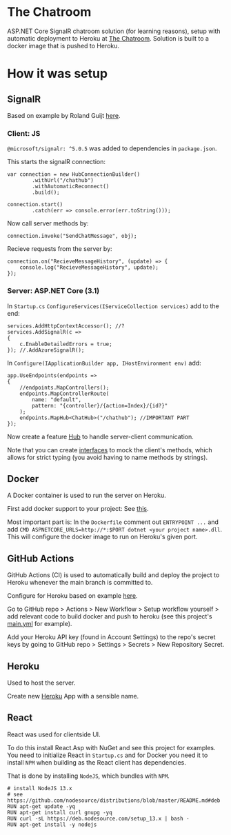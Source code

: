 # The Chatroom
ASP.NET Core SignalR chatroom solution (for learning reasons), setup with automatic deployment to Heroku at [The Chatroom](https://shpchatroom.herokuapp.com/). Solution is built to a docker image that is pushed to Heroku.

# How it was setup
## SignalR
Based on example by Roland Guijt [here](https://github.com/RolandGuijt/GettingStartedWithSignalR/tree/SignalR3.1).

### Client: JS
`@microsoft/signalr: ^5.0.5` was added to dependencies in `package.json`.

This starts the signalR connection:
```
var connection = new HubConnectionBuilder()
        .withUrl("/chathub")
        .withAutomaticReconnect()
        .build();
        
connection.start()
        .catch(err => console.error(err.toString()));
```

Now call server methods by:
```
connection.invoke("SendChatMessage", obj);
```

Recieve requests from the server by:
```
connection.on("RecieveMessageHistory", (update) => {
    console.log("RecieveMessageHistory", update);
});
```

### Server: ASP.NET Core (3.1)
In ``Startup.cs`` ``ConfigureServices(IServiceCollection services)`` add to the end:
```
services.AddHttpContextAccessor(); //?
services.AddSignalR(c =>
{
    c.EnableDetailedErrors = true;
}); //.AddAzureSignalR();
```

In ``Configure(IApplicationBuilder app, IHostEnvironment env)`` add:
```
app.UseEndpoints(endpoints =>
{
    //endpoints.MapControllers();
    endpoints.MapControllerRoute(
        name: "default",
        pattern: "{controller}/{action=Index}/{id?}"
    );
    endpoints.MapHub<ChatHub>("/chathub"); //IMPORTANT PART
});
```

Now create a feature [Hub](https://github.com/Sindrex/chatroom/blob/main/Chatroom/Hubs/ChatHub.cs) to handle server-client communication.

Note that you can create [interfaces](https://github.com/Sindrex/chatroom/blob/main/Chatroom/Hubs/IChatClient.cs) to mock the client's methods, which allows for strict typing (you avoid having to name methods by strings).

## Docker
A Docker container is used to run the server on Heroku.

First add docker support to your project: See [this](https://docs.microsoft.com/en-us/dotnet/architecture/containerized-lifecycle/design-develop-containerized-apps/visual-studio-tools-for-docker).

Most important part is: In the `Dockerfile` comment out `ENTRYPOINT ...` and add `CMD ASPNETCORE_URLS=http://*:$PORT dotnet <your project name>.dll`. This will configure the docker image to run on Heroku's given port.

## GitHub Actions
GitHub Actions (CI) is used to automatically build and deploy the project to Heroku whenever the main branch is committed to.

Configure for Heroku based on example [here](https://codeburst.io/deploy-a-containerized-asp-net-core-app-to-heroku-using-github-actions-9e54c72db943).

Go to GitHub repo > Actions > New Workflow > Setup workflow yourself > add relevant code to build docker and push to heroku (see this project's [main.yml](https://github.com/Sindrex/chatroom/blob/main/.github/workflows/main.yml) for example).

Add your Heroku API key (found in Account Settings) to the repo's secret keys by going to GitHub repo > Settings > Secrets > New Repository Secret.

## Heroku
Used to host the server.

Create new [Heroku](https://dashboard.heroku.com/) App with a sensible name.

## React
React was used for clientside UI.

To do this install React.Asp with NuGet and see this project for examples. You need to initialize React in ``Startup.cs`` and for Docker you need it to install ``NPM`` when building as the React client has dependencies.

That is done by installing ``NodeJS``, which bundles with ``NPM``.
```
# install NodeJS 13.x
# see https://github.com/nodesource/distributions/blob/master/README.md#deb
RUN apt-get update -yq 
RUN apt-get install curl gnupg -yq 
RUN curl -sL https://deb.nodesource.com/setup_13.x | bash -
RUN apt-get install -y nodejs
```


